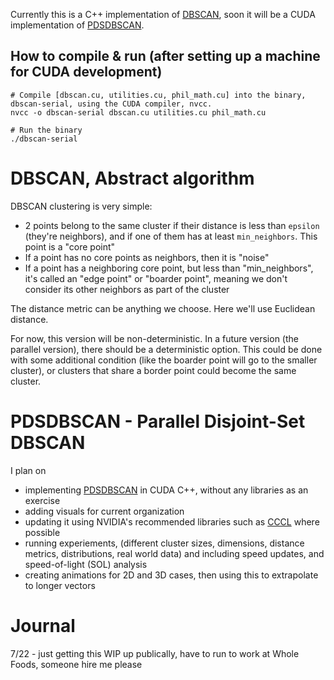 Currently this is a C++ implementation of [DBSCAN](https://en.wikipedia.org/wiki/DBSCAN), soon it will be a CUDA implementation of [PDSDBSCAN](https://ieeexplore.ieee.org/document/6468492).

## How to compile & run (after setting up a machine for CUDA development)
```
# Compile [dbscan.cu, utilities.cu, phil_math.cu] into the binary, dbscan-serial, using the CUDA compiler, nvcc.
nvcc -o dbscan-serial dbscan.cu utilities.cu phil_math.cu

# Run the binary
./dbscan-serial
```

# DBSCAN, Abstract algorithm
DBSCAN clustering is very simple:
- 2 points belong to the same cluster if their distance is less than `epsilon` (they're neighbors),
    and if one of them has at least `min_neighbors`. This point is a "core point"
- If a point has no core points as neighbors, then it is "noise"
- If a point has a neighboring core point, but less than "min_neighbors", it's called an "edge point" or "boarder point",
    meaning we don't consider its other neighbors as part of the cluster

The distance metric can be anything we choose. Here we'll use Euclidean distance.

For now, this version will be non-deterministic.
In a future version (the parallel version), there should be a deterministic option.
This could be done with some additional condition (like the boarder point will go to the smaller cluster), or clusters that share a border point could become the same cluster.

# PDSDBSCAN - Parallel Disjoint-Set DBSCAN
I plan on 
- implementing [PDSDBSCAN](https://ieeexplore.ieee.org/document/6468492) in CUDA C++, without any libraries as an exercise
- adding visuals for current organization
- updating it using NVIDIA's recommended libraries such as [CCCL](https://github.com/NVIDIA/cccl) where possible
- running experiements, (different cluster sizes, dimensions, distance metrics, distributions, real world data) and including speed updates, and speed-of-light (SOL) analysis
- creating animations for 2D and 3D cases, then using this to extrapolate to longer vectors

# Journal
7/22 - just getting this WIP up publically, have to run to work at Whole Foods, someone hire me please
